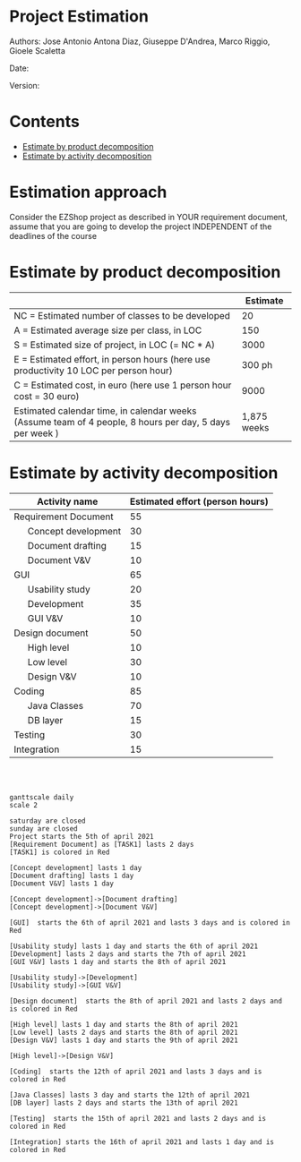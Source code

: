 
# Project Estimation

Authors: Jose Antonio Antona Diaz, Giuseppe D'Andrea, Marco Riggio, Gioele Scaletta

Date:

Version:

# Contents

- [Estimate by product decomposition](#estimate-by-product-decomposition)
- [Estimate by activity decomposition](#estimate-by-activity-decomposition)

# Estimation approach

Consider the EZShop project as described in YOUR requirement document, assume that you are going to develop the project INDEPENDENT of the deadlines of the course

# Estimate by product decomposition

|             | Estimate                        |
| ----------- | ------------------------------- |
| NC =  Estimated number of classes to be developed | 20 |
| A = Estimated average size per class, in LOC | 150 |
| S = Estimated size of project, in LOC (= NC * A) | 3000 |
| E = Estimated effort, in person hours (here use productivity 10 LOC per person hour) | 300 ph |
| C = Estimated cost, in euro (here use 1 person hour cost = 30 euro) | 9000 |
| Estimated calendar time, in calendar weeks (Assume team of 4 people, 8 hours per day, 5 days per week ) | 1,875 weeks |

# Estimate by activity decomposition

|         Activity name    | Estimated effort (person hours)   |
| ----------- | ------------------------------- |
| Requirement Document | 55 |
| &ensp; &ensp; Concept development | 30 |
| &ensp; &ensp; Document drafting | 15 |
| &ensp; &ensp; Document V&V | 10 |
| GUI | 65 |
| &ensp; &ensp; Usability study | 20 |
| &ensp; &ensp; Development | 35 |
| &ensp; &ensp; GUI V&V | 10 |
| Design document | 50 |
| &ensp; &ensp; High level | 10 |
| &ensp; &ensp; Low level | 30 |
| &ensp; &ensp; Design V&V | 10 |
| Coding | 85 |
| &ensp; &ensp; Java Classes | 70 |
| &ensp; &ensp; DB layer | 15 |
| Testing | 30 |
| Integration | 15 |

<br>
<br>

```plantuml
ganttscale daily
scale 2

saturday are closed
sunday are closed
Project starts the 5th of april 2021
[Requirement Document] as [TASK1] lasts 2 days
[TASK1] is colored in Red

[Concept development] lasts 1 day
[Document drafting] lasts 1 day
[Document V&V] lasts 1 day

[Concept development]->[Document drafting] 
[Concept development]->[Document V&V] 

[GUI]  starts the 6th of april 2021 and lasts 3 days and is colored in Red

[Usability study] lasts 1 day and starts the 6th of april 2021
[Development] lasts 2 days and starts the 7th of april 2021
[GUI V&V] lasts 1 day and starts the 8th of april 2021

[Usability study]->[Development] 
[Usability study]->[GUI V&V] 

[Design document]  starts the 8th of april 2021 and lasts 2 days and is colored in Red

[High level] lasts 1 day and starts the 8th of april 2021
[Low level] lasts 2 days and starts the 8th of april 2021
[Design V&V] lasts 1 day and starts the 9th of april 2021

[High level]->[Design V&V]

[Coding]  starts the 12th of april 2021 and lasts 3 days and is colored in Red

[Java Classes] lasts 3 day and starts the 12th of april 2021
[DB layer] lasts 2 days and starts the 13th of april 2021

[Testing]  starts the 15th of april 2021 and lasts 2 days and is colored in Red

[Integration] starts the 16th of april 2021 and lasts 1 day and is colored in Red 
```
